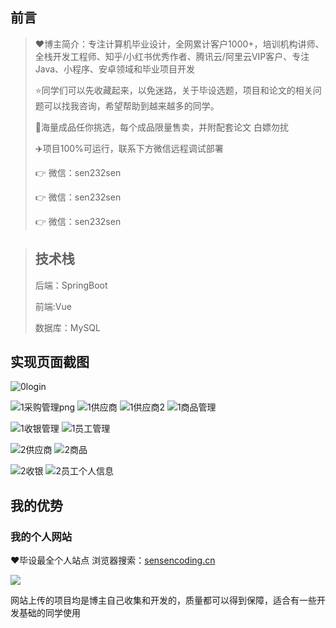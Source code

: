 ## 前言

> :heart:博主简介：专注计算机毕业设计，全网累计客户1000+，培训机构讲师、全栈开发工程师、知乎/小红书优秀作者、腾讯云/阿里云VIP客户、专注Java、小程序、安卓领域和毕业项目开发
>
> :star:同学们可以先收藏起来，以免迷路，关于毕设选题，项目和论文的相关问题可以找我咨询，希望帮助到越来越多的同学。
>
> 🔡海量成品任你挑选，每个成品限量售卖，并附配套论文 白嫖勿扰
>
> ✈️项目100%可运行，联系下方微信远程调试部署
>
>
> 👉 微信：sen232sen
>
> 👉 微信：sen232sen
>
> 👉 微信：sen232sen

> ## 技术栈
>
> 后端：SpringBoot
>
> 前端:Vue
>
> 数据库：MySQL

## 实现页面截图 
![0login](https://github.com/user-attachments/assets/e12a10cb-cfef-430c-a72b-b83dc2cd2fcc)

![1采购管理png](https://github.com/user-attachments/assets/25701df2-64bb-4e93-be7d-7940f653251a)
![1供应商](https://github.com/user-attachments/assets/eb3926b6-72bd-45bc-a3ef-32a82267a456)
![1供应商2](https://github.com/user-attachments/assets/8592713d-2c78-4801-98e8-17ef96944be3)
![1商品管理](https://github.com/user-attachments/assets/03417cc2-9443-4f85-b324-0adc60819ca1)

![1收银管理](https://github.com/user-attachments/assets/f1a4644a-1354-4ff8-8093-5713d965afa9)
![1员工管理](https://github.com/user-attachments/assets/d714537d-1a1e-46fa-b066-7d635670f5f4)

![2供应商](https://github.com/user-attachments/assets/2ad7e578-890c-4bc3-abf5-96104657f63b)
![2商品](https://github.com/user-attachments/assets/629a081d-0b9e-4afa-913f-8eda7c48fd15)

![2收银](https://github.com/user-attachments/assets/61e521aa-4d3b-4faa-9895-86a71d950450)
![2员工个人信息](https://github.com/user-attachments/assets/cbfc9ae0-9767-4baa-84fa-6b5ca0834e2c)

## 我的优势

### 我的个人网站

<font>:heart:毕设最全个人站点 浏览器搜索：[sensencoding.cn](https://sensencoding.cn)</font>

![](https://i-blog.csdnimg.cn/direct/48ba28b8ff39498ca7b4a62b116ca3d5.jpeg)

网站上传的项目均是博主自己收集和开发的，质量都可以得到保障，适合有一些开发基础的同学使用



